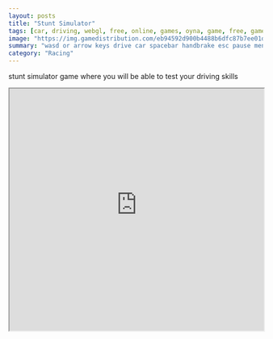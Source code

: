 ```yaml
---
layout: posts
title: "Stunt Simulator"
tags: [car, driving, webgl, free, online, games, oyna, game, free, games, play, play, games]
image: "https://img.gamedistribution.com/eb94592d900b4488b6dfc87b7ee01d25-1280x550.jpeg"
summary: "wasd or arrow keys drive car spacebar handbrake esc pause menu  free online games oyna game free games play play games"
category: "Racing"
---
```


stunt simulator game where you will be able to test your driving skills

<iframe width="100%" height="480px;" src="https://html5.gamedistribution.com/eb94592d900b4488b6dfc87b7ee01d25/"></iframe>